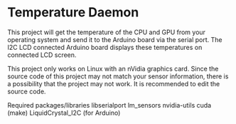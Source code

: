 # Temperature Daemon
This project will get the temperature of the CPU and GPU from your operating system and send it to the Arduino board via the serial port.
The I2C LCD connected Arduino board displays these temperatures on connected LCD screen.

This project only works on Linux with an nVidia graphics card. Since the source code of this project may not match your sensor information, there is a possibility that the project may not work. It is recommended to edit the source code.

Required packages/libraries
libserialport
lm_sensors
nvidia-utils
cuda (make)
LiquidCrystal_I2C (for Arduino)
